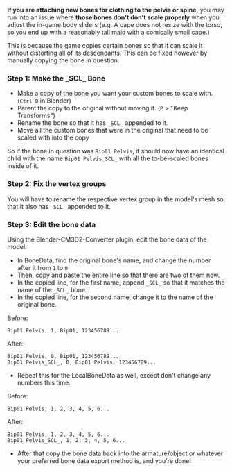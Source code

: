 **If you are attaching new bones for clothing to the pelvis or spine,** you may run into an issue where **those bones don't don't scale properly** when you adjust the in-game body sliders (e.g. A cape does not resize with the torso, so you end up with a reasonably tall maid with a comically small cape.)

This is because the game copies certain bones so that it can scale it without distorting all of its descendants. This can be fixed however by manually copying the bone in question.

### Step 1: Make the \_SCL_ Bone
* Make a copy of the bone you want your custom bones to scale with. (`Ctrl D` in Blender)
* Parent the copy to the original without moving it. (`P` > "Keep Transforms")
* Rename the bone so that it has `_SCL_` appended to it.
* Move all the custom bones that were in the original that need to be scaled with into the copy

So if the bone in question was `Bip01 Pelvis`, it should now have an identical child with the name `Bip01 Pelvis_SCL_` with all the to-be-scaled bones inside of it.

### Step 2: Fix the vertex groups
You will have to rename the respective vertex group in the model's mesh so that it also has `_SCL_` appended to it.

### Step 3: Edit the bone data
Using the Blender-CM3D2-Converter plugin, edit the bone data of the model.
* In BoneData, find the original bone's name, and change the number after it from `1` to `0`
* Then, copy and paste the entire line so that there are two of them now.
* In the copied line, for the first name, append `_SCL_` so that it matches the name of the `_SCL_` bone.
* In the copied line, for the second name, change it to the name of the original bone.

Before: 
```
Bip01 Pelvis, 1, Bip01, 123456789...
```
After: 
```
Bip01 Pelvis, 0, Bip01, 123456789...
Bip01 Pelvis_SCL_, 0, Bip01 Pelvis, 123456789...
```
* Repeat this for the LocalBoneData as well, except don't change any numbers this time.

Before:
```
Bip01 Pelvis, 1, 2, 3, 4, 5, 6...
```
After: 
```
Bip01 Pelvis, 1, 2, 3, 4, 5, 6...
Bip01 Pelvis_SCL_, 1, 2, 3, 4, 5, 6...
```
* After that copy the bone data back into the armature/object or whatever your preferred bone data export method is, and you're done!